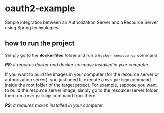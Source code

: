 # oauth2-example
Simple integration between an Authorization Server and a Resource Server using Spring technologies.

## how to run the project
Simply go to the **dockerfiles** folder and run a `docker-compose up` command. 

***PS**: it requires docker and docker-compose installed in your computer.*

If you want to build the images in your computer (for the resource server or authorization server), you just need to execute a `mvn package` command inside the root folder of the target project. For example, suppose you want to build the resource server image, simply go to the resource-server folder then run a `mvn package` command from there. 

***PS**: it requires maven installed in your computer.*
